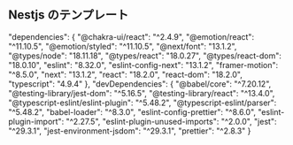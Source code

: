 ## Nestjs のテンプレート

"dependencies": {
  "@chakra-ui/react": "^2.4.9",
  "@emotion/react": "^11.10.5",
  "@emotion/styled": "^11.10.5",
  "@next/font": "13.1.2",
  "@types/node": "18.11.18",
  "@types/react": "18.0.27",
  "@types/react-dom": "18.0.10",
  "eslint": "8.32.0",
  "eslint-config-next": "13.1.2",
  "framer-motion": "^8.5.0",
  "next": "13.1.2",
  "react": "18.2.0",
  "react-dom": "18.2.0",
  "typescript": "4.9.4"
},
  "devDependencies": {
  "@babel/core": "^7.20.12",
  "@testing-library/jest-dom": "^5.16.5",
  "@testing-library/react": "^13.4.0",
  "@typescript-eslint/eslint-plugin": "^5.48.2",
  "@typescript-eslint/parser": "^5.48.2",
  "babel-loader": "^8.3.0",
  "eslint-config-prettier": "^8.6.0",
  "eslint-plugin-import": "^2.27.5",
  "eslint-plugin-unused-imports": "^2.0.0",
  "jest": "^29.3.1",
  "jest-environment-jsdom": "^29.3.1",
  "prettier": "^2.8.3"
}
